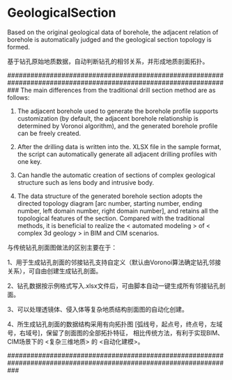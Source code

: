 # GeologicalSection

Based on the original geological data of borehole, the adjacent relation of borehole is automatically judged 
and the geological section topology is formed.

基于钻孔原始地质数据，自动判断钻孔的相邻关系，并形成地质剖面拓扑。

 ###################################################################################################################
The main differences from the traditional drill section method are as follows:

1. The adjacent borehole used to generate the borehole profile supports customization (by default, the adjacent 
borehole relationship is determined by Voronoi algorithm), and the generated borehole profile can be freely created.

2. After the drilling data is written into the. XLSX file in the sample format, the script can automatically 
generate all adjacent drilling profiles with one key.

3. Can handle the automatic creation of sections of complex geological structure such as lens body and intrusive body.

4. The data structure of the generated borehole section adopts the directed topology diagram [arc number, starting 
number, ending number, left domain number, right domain number], and retains all the topological features of the section.
Compared with the traditional methods, it is beneficial to realize the < automated modeling > of < complex 3d geology > 
in BIM and CIM scenarios.


与传统钻孔剖面图做法的区别主要在于：

1、用于生成钻孔剖面的邻接钻孔支持自定义（默认由Voronoi算法确定钻孔邻接关系），可自由创建生成钻孔剖面。

2、钻孔数据按示例格式写入.xlsx文件后，可由脚本自动一键生成所有邻接钻孔剖面。

3、可以处理透镜体、侵入体等复杂地质结构剖面图的自动化创建。

4、所生成钻孔剖面的数据结构采用有向拓扑图 [弧线号，起点号，终点号，左域号，右域号]，保留了剖面图的全部拓扑特征，
  相比传统方法，有利于实现BIM、CIM场景下的 <复杂三维地质> 的 <自动化建模>。
  
 ###################################################################################################################




